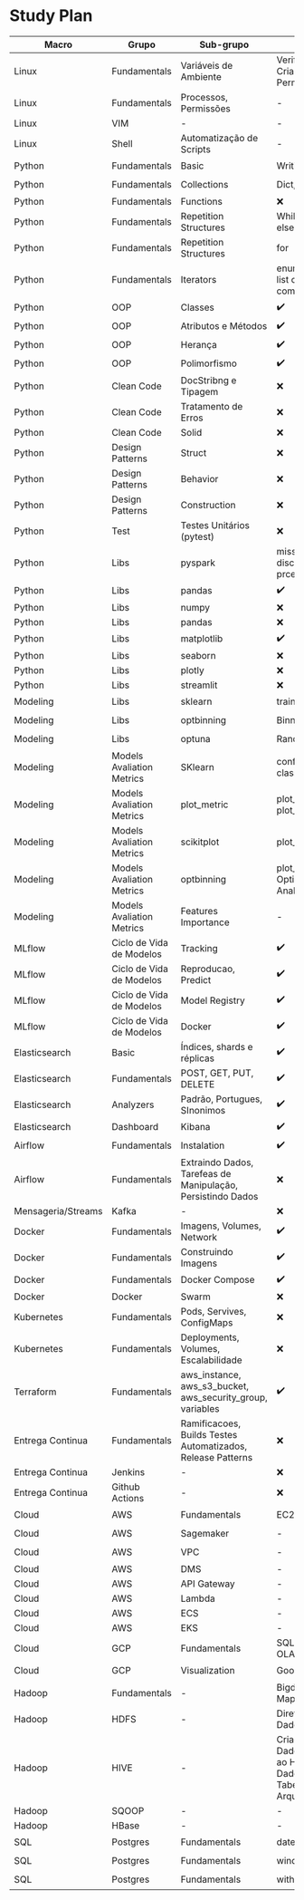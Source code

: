 # Study Plan

| Macro | Grupo | Sub-grupo |Itens | Script | Exercise |
|------|------|------|------|------|------|
| Linux | Fundamentals | Variáveis de Ambiente | Verificando Variáveis, Criando Variaveis Permanentes | :heavy_check_mark: |  :heavy_check_mark: |
| Linux | Fundamentals | Processos, Permissões | - | :heavy_check_mark: |  :x: |
| Linux | VIM | - | - | :x: |  :x: |
| Linux | Shell | Automatização de Scripts | - | :x: |  :x: |
| Python | Fundamentals | Basic | Writing Texts | :heavy_check_mark: |  :x: |
| Python | Fundamentals | Collections | Dict, List, tuple, set | :heavy_check_mark: |  :x: |
| Python | Fundamentals | Functions | :x: | :x: | :x: |
| Python | Fundamentals | Repetition Structures | While - continue, break, else | :heavy_check_mark: | :x: |
| Python | Fundamentals | Repetition Structures | for | :x: | :x: |
| Python | Fundamentals | Iterators | enumarete, zip, reversed, list comprehensions, dict comprehensions | :heavy_check_mark: | :x: |
| Python | OOP | Classes | :heavy_check_mark: | :x: | :x: |
| Python | OOP | Atributos e Métodos | :heavy_check_mark: | :x: | :x: |
| Python | OOP | Herança | :heavy_check_mark: | :x: | :x: |
| Python | OOP | Polimorfismo | :heavy_check_mark: | :x: | :x: |
| Python | Clean Code | DocStribng e Tipagem | :x: | :x: | :x: |
| Python | Clean Code | Tratamento de Erros | :x: | :x: | :x: |
| Python | Clean Code | Solid | :x: | :x: | :x: |
| Python | Design Patterns | Struct | :x: | :x: | :x: |
| Python | Design Patterns | Behavior | :x: | :x: | :x: |
| Python | Design Patterns | Construction | :x: | :x: | :x: |
| Python | Test | Testes Unitários (pytest) | :x: | :x: | :x: |
| Python | Libs | pyspark | missing values; discretizing variables; pre-prcessing exemple | :heavy_check_mark: | :heavy_check_mark: |
| Python | Libs | pandas | :heavy_check_mark: | :x: | :x: |
| Python | Libs | numpy | :x: | :x: | :x: |
| Python | Libs | pandas | :x: | :x: | :x: |
| Python | Libs | matplotlib | :heavy_check_mark: | :x: | :x: |
| Python | Libs | seaborn | :x: | :x: | :x: |
| Python | Libs | plotly | :x: | :x: | :x: |
| Python | Libs | streamlit | :x: | :x: | :x: |
| Modeling | Libs | sklearn | training test split | :heavy_check_mark: | :heavy_check_mark: |
| Modeling | Libs | optbinning | BinningProcess | :heavy_check_mark: | :heavy_check_mark: |
| Modeling | Libs | optuna | RandomForest; XGBoost | :heavy_check_mark: | :heavy_check_mark: |
| Modeling | Models Avaliation Metrics | SKlearn | confusion_matrix; classification_report | :heavy_check_mark: | :heavy_check_mark: |
| Modeling | Models Avaliation Metrics | plot_metric | plot_roc_curve; plot_precision_recall_curve | :heavy_check_mark: | :heavy_check_mark: |
| Modeling | Models Avaliation Metrics | scikitplot | plot_ks_statistic | :heavy_check_mark: | :heavy_check_mark: |
| Modeling | Models Avaliation Metrics | optbinning | plot_auc_roc; plot_ks; OptimalBinning - GHs Analisys; GHs Percentile | :heavy_check_mark: | :heavy_check_mark: |
| Modeling | Models Avaliation Metrics | Features Importance | - | :heavy_check_mark: | :heavy_check_mark: |
| MLflow | Ciclo de Vida de Modelos | Tracking | :heavy_check_mark: | :x: | :x: |
| MLflow | Ciclo de Vida de Modelos | Reproducao, Predict | :heavy_check_mark: | :x: | :x: |
| MLflow | Ciclo de Vida de Modelos | Model Registry | :heavy_check_mark: | :x: | :x: |
| MLflow | Ciclo de Vida de Modelos | Docker | :heavy_check_mark: | :x: | :x: |
| Elasticsearch | Basic |  Índices, shards e réplicas | :heavy_check_mark: | :x: | :x: |
| Elasticsearch | Fundamentals | POST, GET, PUT, DELETE | :heavy_check_mark: | :x: | :x: |
| Elasticsearch | Analyzers | Padrão, Portugues, SInonimos | :heavy_check_mark: | :x: | :x: |
| Elasticsearch | Dashboard | Kibana | :heavy_check_mark: | :x: | :x: |
| Airflow | Fundamentals | Instalation| :heavy_check_mark: | :x: | :x: |
| Airflow | Fundamentals | Extraindo Dados, Tarefeas de Manipulação, Persistindo Dados | :x: | :x: | :x: |
| Mensageria/Streams| Kafka | - | :x: | :x: | :x: |
| Docker | Fundamentals | Imagens, Volumes, Network | :heavy_check_mark: | :x: | :x: |
| Docker | Fundamentals | Construindo Imagens | :heavy_check_mark: | :x: | :x: |
| Docker | Fundamentals | Docker Compose | :heavy_check_mark: | :x: | :x: |
| Docker | Docker | Swarm | :x: | :x: | :x: |
| Kubernetes | Fundamentals | Pods, Servives, ConfigMaps | :x: | :x: | :x: |
| Kubernetes | Fundamentals | Deployments, Volumes, Escalabilidade | :x: | :x: | :x: |
| Terraform | Fundamentals | aws_instance, aws_s3_bucket, aws_security_group, variables | :heavy_check_mark: | :x: | :x: |
| Entrega Continua | Fundamentals | Ramificacoes, Builds Testes Automatizados, Release Patterns | :x: | :x: | :x: |
| Entrega Continua | Jenkins | - | :x: | :x: | :x: |
| Entrega Continua | Github Actions | - | :x: | :x: | :x: |
| Cloud | AWS | Fundamentals | EC2, RDS, S3 | :heavy_check_mark: | :x: |
| Cloud | AWS | Sagemaker | - | :heavy_check_mark: | :x: |
| Cloud | AWS | VPC | - | :heavy_check_mark: | :x: |
| Cloud | AWS | DMS | - | :x: | :x: |
| Cloud | AWS | API Gateway | - | :x: | :x: |
| Cloud | AWS | Lambda | - | :x: | :x: |
| Cloud | AWS | ECS | - | :x: | :x: |
| Cloud | AWS | EKS | - | :x: | :x: |
| Cloud | GCP | Fundamentals | SQL, Bigquery, Conexao OLAP OLTP | :heavy_check_mark: | :x: |
| Cloud | GCP | Visualization | Google Data Studio | :heavy_check_mark: | :x: |
| Hadoop | Fundamentals | - | Bigdata, Hadoop, HDFS, MapReduce, YARN | :heavy_check_mark: | :x: |
| Hadoop | HDFS | - | Diretórios, Manipulacao de Dados | :heavy_check_mark: | :x: |
| Hadoop | HIVE | - | Criação de Banco de Dados e Tabelas, Acesso ao Hive, Manipulação de Dados, Particionamento de Tabelas, Formato de Arquivos e Compressão | :heavy_check_mark: | :x: |
| Hadoop | SQOOP | - | - | :x: | :x: |
| Hadoop | HBase | - | - | :x: | :x: |
| SQL | Postgres | Fundamentals | dates | :heavy_check_mark: | :x: |
| SQL | Postgres | Fundamentals | windows | :heavy_check_mark: | :x: |
| SQL | Postgres | Fundamentals | with | :heavy_check_mark: | :x: |
